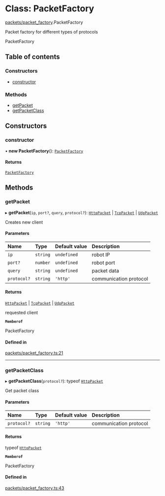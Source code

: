 # Class: PacketFactory

[packets/packet\_factory](../modules/packets_packet_factory.md).PacketFactory

Packet factory for different types of protocols

 PacketFactory

## Table of contents

### Constructors

- [constructor](packets_packet_factory.PacketFactory.md#constructor)

### Methods

- [getPacket](packets_packet_factory.PacketFactory.md#getpacket)
- [getPacketClass](packets_packet_factory.PacketFactory.md#getpacketclass)

## Constructors

### constructor

• **new PacketFactory**(): [`PacketFactory`](packets_packet_factory.PacketFactory.md)

#### Returns

[`PacketFactory`](packets_packet_factory.PacketFactory.md)

## Methods

### getPacket

▸ **getPacket**(`ip`, `port?`, `query`, `protocol?`): [`HttpPacket`](packets_packet_http.HttpPacket.md) \| [`TcpPacket`](packets_packet_tcp.TcpPacket.md) \| [`UdpPacket`](packets_packet_udp.UdpPacket.md)

Creates new client

#### Parameters

| Name | Type | Default value | Description |
| :------ | :------ | :------ | :------ |
| `ip` | `string` | `undefined` | robot IP |
| `port?` | `number` | `undefined` | robot port |
| `query` | `string` | `undefined` | packet data |
| `protocol?` | `string` | `'http'` | communication protocol |

#### Returns

[`HttpPacket`](packets_packet_http.HttpPacket.md) \| [`TcpPacket`](packets_packet_tcp.TcpPacket.md) \| [`UdpPacket`](packets_packet_udp.UdpPacket.md)

requested client

**`Memberof`**

PacketFactory

#### Defined in

[packets/packet_factory.ts:21](https://github.com/butter-robotics/Butter.MAS.JavascriptAPI/blob/0087c54/butter/mas/packets/packet_factory.ts#L21)

___

### getPacketClass

▸ **getPacketClass**(`protocol?`): typeof [`HttpPacket`](packets_packet_http.HttpPacket.md)

Get packet class

#### Parameters

| Name | Type | Default value | Description |
| :------ | :------ | :------ | :------ |
| `protocol?` | `string` | `'http'` | communication protocol |

#### Returns

typeof [`HttpPacket`](packets_packet_http.HttpPacket.md)

**`Memberof`**

PacketFactory

#### Defined in

[packets/packet_factory.ts:43](https://github.com/butter-robotics/Butter.MAS.JavascriptAPI/blob/0087c54/butter/mas/packets/packet_factory.ts#L43)

